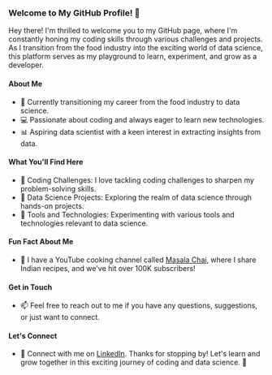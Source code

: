 ### Welcome to My GitHub Profile! 👋

Hey there! I'm thrilled to welcome you to my GitHub page, where I'm constantly honing my coding skills through various challenges and projects. As I transition from the food industry into the exciting world of data science, this platform serves as my playground to learn, experiment, and grow as a developer.

#### About Me
- 🌱 Currently transitioning my career from the food industry to data science.
- 💻 Passionate about coding and always eager to learn new technologies.
- 📊 Aspiring data scientist with a keen interest in extracting insights from data.

#### What You'll Find Here
- 🚀 Coding Challenges: I love tackling coding challenges to sharpen my problem-solving skills.
- 📝 Data Science Projects: Exploring the realm of data science through hands-on projects.
- 🔧 Tools and Technologies: Experimenting with various tools and technologies relevant to data science.

#### Fun Fact About Me
- 🎥 I have a YouTube cooking channel called [Masala Chai](https://www.youtube.com/@Masala_Chai), where I share Indian recipes, and we've hit over 100K subscribers!

#### Get in Touch
- 📫 Feel free to reach out to me if you have any questions, suggestions, or just want to connect.

#### Let's Connect
- 💼 Connect with me on [LinkedIn](https://www.linkedin.com/in/girish-joshi-68b6073).
Thanks for stopping by! Let's learn and grow together in this exciting journey of coding and data science. 🚀


<!--
**girishgautam/girishgautam** is a ✨ _special_ ✨ repository because its `README.md` (this file) appears on your GitHub profile.


